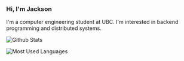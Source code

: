 ### Hi, I'm Jackson

I'm a computer engineering student at UBC. I'm interested in backend programming and distributed systems.

![Github Stats](https://github-readme-stats.vercel.app/api?username=wchang22&show_icons=true&count_private=true&theme=vue-dark)

![Most Used Languages](https://github-readme-stats.vercel.app/api/top-langs/?username=wchang22&layout=compact&langs_count=10&hide=qml,qmake&theme=vue-dark)

<!--
**jacksonx9/jacksonx9** is a ✨ _special_ ✨ repository because its `README.md` (this file) appears on your GitHub profile.

Here are some ideas to get you started:

- 🔭 I’m currently working on ...
- 🌱 I’m currently learning ...
- 👯 I’m looking to collaborate on ...
- 🤔 I’m looking for help with ...
- 💬 Ask me about ...
- 📫 How to reach me: ...
- 😄 Pronouns: ...
- ⚡ Fun fact: ...
-->

